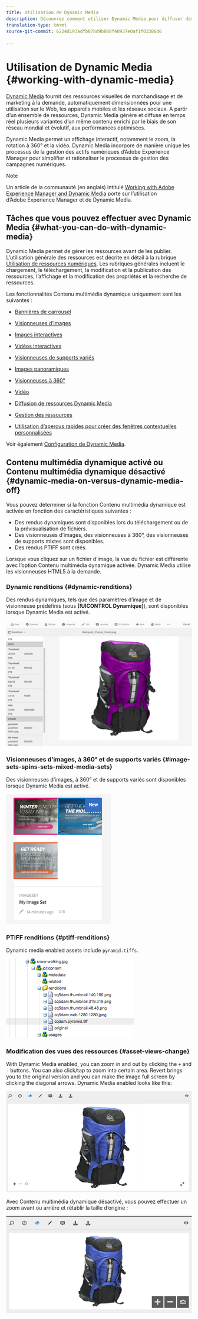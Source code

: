```yaml
---
title: Utilisation de Dynamic Media
description: Découvrez comment utiliser Dynamic Media pour diffuser des ressources pour une utilisation sur le web, les appareils mobiles et les réseaux sociaux.
translation-type: tm+mt
source-git-commit: 6224d193adfb87bd9b080f48937e0af1f03386d6

---
```



# Utilisation de Dynamic Media {#working-with-dynamic-media}

[Dynamic Media](https://www.adobe.com/solutions/web-experience-management/dynamic-media.html) fournit des ressources visuelles de marchandisage et de marketing à la demande, automatiquement dimensionnées pour une utilisation sur le Web, les appareils mobiles et les réseaux sociaux. A partir d’un ensemble de ressources, Dynamic Media génère et diffuse en temps réel plusieurs variantes d’un même contenu enrichi par le biais de son réseau mondial et évolutif, aux performances optimisées.

Dynamic Media permet un affichage interactif, notamment le zoom, la rotation à 360° et la vidéo. Dynamic Media incorpore de manière unique les processus de la gestion des actifs numériques d’Adobe Experience Manager pour simplifier et rationaliser le processus de gestion des campagnes numériques.

>[!NOTE]
>
>Un article de la communauté (en anglais) intitulé [Working with Adobe Experience Manager and Dynamic Media](https://helpx.adobe.com/experience-manager/using/aem_dynamic_media.html) porte sur l’utilisation d’Adobe Experience Manager et de Dynamic Media.

## Tâches que vous pouvez effectuer avec Dynamic Media {#what-you-can-do-with-dynamic-media}

Dynamic Media permet de gérer les ressources avant de les publier. L’utilisation générale des ressources est décrite en détail à la rubrique [Utilisation de ressources numériques](/help/assets/manage-digital-assets.md). Les rubriques générales incluent le chargement, le téléchargement, la modification et la publication des ressources, l’affichage et la modification des propriétés et la recherche de ressources.

Les fonctionnalités Contenu multimédia dynamique uniquement sont les suivantes :

* [Bannières de carrousel](carousel-banners.md)
* [Visionneuses d’images](image-sets.md)
* [Images interactives](interactive-images.md)
* [Vidéos interactives](interactive-videos.md)
* [Visionneuses de supports variés](mixed-media-sets.md)
* [Images panoramiques](panoramic-images.md)

* [Visionneuses à 360°](spin-sets.md)
* [Vidéo](video.md)
* [Diffusion de ressources Dynamic Media](delivering-dynamic-media-assets.md)
* [Gestion des ressources](managing-assets.md)
* [Utilisation d’aperçus rapides pour créer des fenêtres contextuelles personnalisées](custom-pop-ups.md)

Voir également [Configuration de Dynamic Media](administering-dynamic-media.md).

<!-- 

OBSOLETE UNTIL INTEGRATING SCENE7 TOPIC GETS A MAJOR UPDATE
>[!NOTE]
>
>To understand the differences between using Dynamic Media and integrating Dynamic Media Classic with AEM, see [Dynamic Media Classic integration versus Dynamic Media](/help/sites-cloud/administering/integrating-scene7.md#aem-scene-integration-versus-dynamic-media).

-->

## Contenu multimédia dynamique activé ou Contenu multimédia dynamique désactivé {#dynamic-media-on-versus-dynamic-media-off}

Vous pouvez déterminer si la fonction Contenu multimédia dynamique est activée en fonction des caractéristiques suivantes :

* Des rendus dynamiques sont disponibles lors du téléchargement ou de la prévisualisation de fichiers.
* Des visionneuses d’images, des visionneuses à 360°, des visionneuses de supports mixtes sont disponibles.
* Des rendus PTIFF sont créés.

Lorsque vous cliquez sur un fichier d’image, la vue du fichier est différente avec l’option Contenu multimédia dynamique activée. Dynamic Media utilise les visionneuses HTML5 à la demande.

### Dynamic renditions {#dynamic-renditions}

Des rendus dynamiques, tels que des paramètres d’image et de visionneuse prédéfinis (sous **[!UICONTROL Dynamique]**), sont disponibles lorsque Dynamic Media est activé.

![chlimage_1-358](assets/chlimage_1-358.png)

### Visionneuses d’images, à 360° et de supports variés {#image-sets-spins-sets-mixed-media-sets}

Des visionneuses d’images, à 360° et de supports variés sont disponibles lorsque Dynamic Media est activé.

![chlimage_1-359](assets/chlimage_1-359.png)

### PTIFF renditions {#ptiff-renditions}

Dynamic media enabled assets include `pyramid.tiffs`.

![chlimage_1-360](assets/chlimage_1-360.png)

### Modification des vues des ressources {#asset-views-change}

With Dynamic Media enabled, you can zoom in and out by clicking the `+` and `-` buttons. You can also click/tap to zoom into certain area. Revert brings you to the original version and you can make the image full screen by clicking the diagonal arrows. Dynamic Media enabled looks like this:

![chlimage_1-361](assets/chlimage_1-361.png)

Avec Contenu multimédia dynamique désactivé, vous pouvez effectuer un zoom avant ou arrière et rétablir la taille d’origine :

![chlimage_1-362](assets/chlimage_1-362.png)
